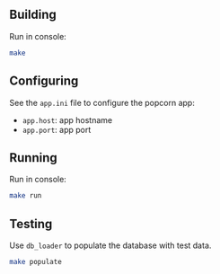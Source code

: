 ## Building

Run in console:

~~~bash
make
~~~

## Configuring

See the `app.ini` file to configure the popcorn app:

* `app.host`: app hostname
* `app.port`: app port

## Running

Run in console:

~~~bash
make run
~~~

## Testing

Use `db_loader` to populate the database with test data.

~~~bash
make populate
~~~
